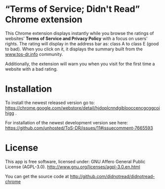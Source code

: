 “Terms of Service; Didn't Read” Chrome extension
=======
This Chrome extension displays instantly while you browse the ratings of websites' **Terms of Service and Privacy Policy** with a focus on users' rights. The rating will display in the address bar as: class A to class E (good to bad). When you click on it, it displays the summary built from the www.tos-dr.info community.


Additionally, the extension will warn you when you visit for the first time a website with a bad rating.

Installation
========
To install the newest released version go to: https://chrome.google.com/webstore/detail/hjdoplcnndgiblooccencgcggcoihigg .

For installation of the newest development version see here: https://github.com/unhosted/ToS-DR/issues/11#issuecomment-7665593

License
======

This app is free software, licensed under: GNU Affero General Public License (AGPL-3.0). http://www.gnu.org/licenses/agpl-3.0.en.html

You can get the source code at http://github.com/didnotread/didnotread-chrome
